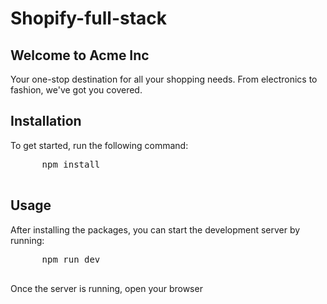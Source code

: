 # Shopify-full-stack

<section class="px-4 py-12 md:px-6">
  <div class="mx-auto prose lg:prose-lg dark:prose-inherit max-w-3xl">
    <h1 class="font-bold text-4xl tracking-tight md:text-5xl lg:text-6xl md:leading-[80px] dark:font-extrabold dark:text-gray-50">
      Welcome to Acme Inc
    </h1>
    <p class="text-gray-500 mt-4 dark:text-gray-400">
      Your one-stop destination for all your shopping needs. From electronics to fashion, we've got you covered.
    </p>
    <h2 class="font-bold text-2xl tracking-tight md:text-3xl lg:text-4xl md:leading-[60px] dark:font-extrabold dark:text-gray-50">
      Installation
    </h2>
    <p class="text-gray-500 mt-4 dark:text-gray-400">
      To get started, run the following command:
    </p>
    <pre class="bg-gray-100 rounded-md p-4 text-gray-900 dark:bg-gray-800 dark:text-gray-50">
      npm install
    </pre>
    <h2 class="font-bold text-2xl tracking-tight md:text-3xl lg:text-4xl md:leading-[60px] dark:font-extrabold dark:text-gray-50">
      Usage
    </h2>
    <p class="text-gray-500 mt-4 dark:text-gray-400">
      After installing the packages, you can start the development server by running:
    </p>
    <pre class="bg-gray-100 rounded-md p-4 text-gray-900 dark:bg-gray-800 dark:text-gray-50">
      npm run dev
    </pre>
    <p class="text-gray-500 mt-4 dark:text-gray-400">
      Once the server is running, open your browser
    </p>
    <p class="text-gray-500 mt-4 dark:text-gray-400"> </p>
  </div>
</section>
